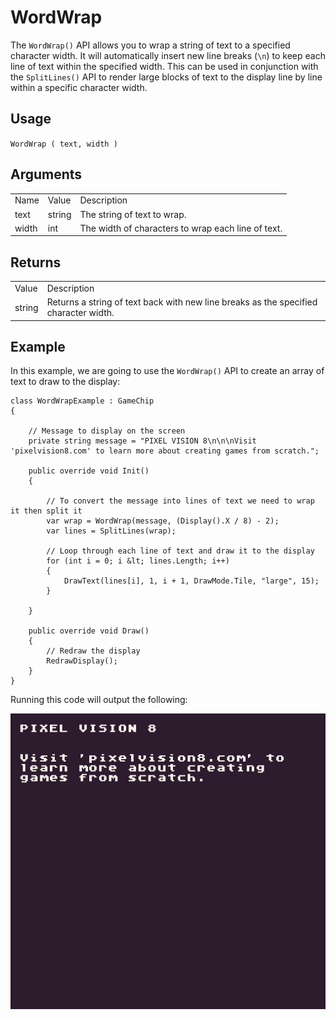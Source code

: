 # WordWrap

The `WordWrap()` API allows you to wrap a string of text to a specified character width. It will automatically insert new line breaks (`\n`) to keep each line of text within the specified width. This can be used in conjunction with the `SplitLines()` API to render large blocks of text to the display line by line within a specific character width.

## Usage

`WordWrap ( text, width )`

## Arguments

<table>
  <tr>
    <td>Name</td>
    <td>Value</td>
    <td>Description</td>
  </tr>
  <tr>
    <td>text</td>
    <td>string</td>
    <td>The string of text to wrap.</td>
  </tr>
  <tr>
    <td>width</td>
    <td>int</td>
    <td>The width of characters to wrap each line of text.</td>
  </tr>
</table>


## Returns

<table>
  <tr>
    <td>Value</td>
    <td>Description</td>
  </tr>
  <tr>
    <td>string</td>
    <td>Returns a string of text back with new line breaks as the specified character width.</td>
  </tr>
</table>


## Example

In this example, we are going to use the `WordWrap()` API to create an array of text to draw to the display:

    class WordWrapExample : GameChip
    {

        // Message to display on the screen
        private string message = "PIXEL VISION 8\n\n\nVisit 'pixelvision8.com' to learn more about creating games from scratch.";

        public override void Init()
        {

            // To convert the message into lines of text we need to wrap it then split it
            var wrap = WordWrap(message, (Display().X / 8) - 2);
            var lines = SplitLines(wrap);

            // Loop through each line of text and draw it to the display
            for (int i = 0; i &lt; lines.Length; i++)
            {
                DrawText(lines[i], 1, i + 1, DrawMode.Tile, "large", 15);
            }

        }

        public override void Draw()
        {
            // Redraw the display
            RedrawDisplay();
        }
    }

Running this code will output the following:

<p style="text-align:center"><img src="images/WordWrapOutput_image_0.png" /></p>


